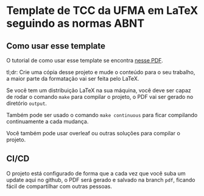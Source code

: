 # Template de TCC da UFMA em LaTeX seguindo as normas ABNT

## Como usar esse template

O tutorial de como usar esse template se encontra [nesse PDF](https://github.com/alyssoncs/ufma-tcc-template/blob/pdf/monografia.pdf).

tl;dr: Crie uma cópia desse projeto e mude o conteúdo para o seu trabalho, a maior parte da formatação vai ser feita pelo LaTeX.

Se você tem um distribuição LaTeX na sua máquina, você deve ser capaz de rodar o comando `make` para compilar o projeto, o PDF vai ser gerado no diretório `output`.

Também pode ser usado o comando `make continuous` para ficar compilando continuamente a cada mudança.

Você também pode usar overleaf ou outras soluções para compilar o projeto.

## CI/CD

O projeto está configurado de forma que a cada vez que você suba um update aqui no github, o PDF será gerado e salvado na branch `pdf`, ficando fácil de compartilhar com outras pessoas.



